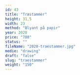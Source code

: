 ```yaml
---
id: 43
title: "Træstammer"
height: 31,5
width: 23
method: "Blyant på papir"
year: 2020
price: "700"
status: ""
fileName: "2020-traestammer.jpg"
medie: "drawing"
draft: "false"
slug: "traestammer"
weight: "150"
---
```

